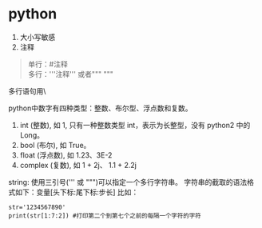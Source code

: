 # python
1. 大小写敏感
2. 注释
> 单行：#注释  
> 多行：'''注释''' 或者""" """

多行语句用\

python中数字有四种类型：整数、布尔型、浮点数和复数。
1. int (整数), 如 1, 只有一种整数类型 int，表示为长整型，没有 python2 中的 Long。
2. bool (布尔), 如 True。
3. float (浮点数), 如 1.23、3E-2
4. complex (复数), 如 1 + 2j、 1.1 + 2.2j

string: 使用三引号(''' 或 """)可以指定一个多行字符串。
字符串的截取的语法格式如下：变量[头下标:尾下标:步长]
比如：
```
str='1234567890'
print(str[1:7:2]) #打印第二个到第七个之前的每隔一个字符的字符
```
